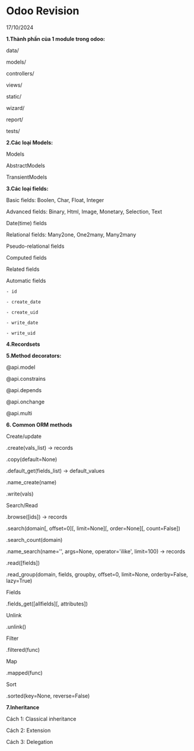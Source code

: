 # Odoo Revision
17/10/2024

**1.Thành phần của 1 module trong odoo:**

data/

models/

controllers/

views/

static/

wizard/

report/

tests/ 

**2.Các loại Models:**

Models

AbstractModels

TransientModels

**3.Các loại fields:**

Basic fields: Boolen, Char, Float, Integer

Advanced fields: Binary, Html, Image, Monetary, Selection, Text

Date(time) fields

Relational fields: Many2one, One2many, Many2many

Pseudo-relational fields

Computed fields

Related fields

Automatic fields

	- id
 
	- create_date
 
	- create_uid
 
	- write_date
 
	- write_uid

**4.Recordsets**

**5.Method decorators:**

@api.model

@api.constrains

@api.depends

@api.onchange

@api.multi

**6. Common ORM methods**

Create/update

.create(vals_list) -> records

.copy(default=None)

.default_get(fields_list) -> default_values

.name_create(name)

.write(vals)

Search/Read

.browse([ids]) -> records

.search(domain[, offset=0][, limit=None][, order=None][, count=False])

.search_count(domain)

.name_search(name='', args=None, operator='ilike', limit=100) → records

.read([fields])

.read_group(domain, fields, groupby, offset=0, limit=None, orderby=False, lazy=True)

Fields
 
.fields_get([allfields][, attributes])

Unlink
 
.unlink()

Filter
 
.filtered(func)

Map
 
.mapped(func)


Sort
 
.sorted(key=None, reverse=False)

**7.Inheritance**

Cách 1: Classical inheritance

Cách 2: Extension

Cách 3: Delegation
